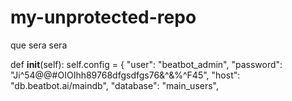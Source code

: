 # my-unprotected-repo
que sera sera 


   def __init__(self):
        self.config = {
            "user": "beatbot_admin",
            "password": "Ji^54@@#OIOIhh89768dfgsdfgs76&^&%^F45",
            "host": "db.beatbot.ai/maindb",
            "database": "main_users",
